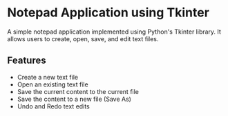 # Notepad Application using Tkinter

A simple notepad application implemented using Python's Tkinter library. It allows users to create, open, save, and edit text files.

## Features

- Create a new text file
- Open an existing text file
- Save the current content to the current file
- Save the content to a new file (Save As)
- Undo and Redo text edits
